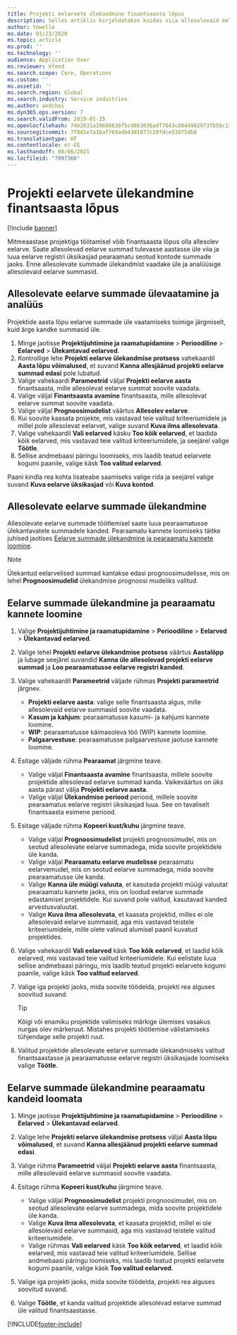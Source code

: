 ```yaml
---
title: Projekti eelarvete ülekandmine finantsaasta lõpus
description: Selles artiklis kirjeldatakse kuidas viia allesolevaid eelarve summasid tulevastesse aastatesse ja luua eelarve registri üksikasju.
author: Yowelle
ms.date: 03/23/2020
ms.topic: article
ms.prod: ''
ms.technology: ''
audience: Application User
ms.reviewer: kfend
ms.search.scope: Core, Operations
ms.custom: ''
ms.assetid: ''
ms.search.region: Global
ms.search.industry: Service industries
ms.author: andchoi
ms.dyn365.ops.version: 7
ms.search.validFrom: 2019-01-15
ms.openlocfilehash: 74b2831a19688636f5c4863036adf7043c80d49829737b56c131abb6998d6cb3
ms.sourcegitcommit: 7f8d1e7a16af769adb43d1877c28fdce53975db8
ms.translationtype: HT
ms.contentlocale: et-EE
ms.lasthandoff: 08/06/2021
ms.locfileid: "7007366"
---
```

# <a name="transfer-project-budgets-at-fiscal-year-end"></a>Projekti eelarvete ülekandmine finantsaasta lõpus

[!include [banner](../includes/banner.md)]

Mitmeaastase projektiga töötamisel võib finantsaasta lõpus olla allesolev eelarve. Saate allesolevad eelarve summad tulevasse aastasse üle viia ja luua eelarve registri üksikasjad pearaamatu seotud kontode summade jaoks. Enne allesolevate summade ülekandmist vaadake üle ja analüüsige allesolevaid eelarve summasid.

## <a name="review-and-analyze-remaining-budget-amounts"></a>Allesolevate eelarve summade ülevaatamine ja analüüs

Projektide aasta lõpu eelarve summade üle vaatamiseks toimige järgmiselt, kuid ärge kandke summasid üle.

1. Minge jaotisse **Projektijuhtimine ja raamatupidamine** > **Perioodiline** > **Eelarved** > **Ülekantavad eelarved**. 
2. Kontrollige lehe **Projekti eelarve ülekandmise protsess** vahekaardil **Aasta lõpu võimalused**, et suvand **Kanna allesjäänud projekti eelarve summad edasi** pole lubatud.
3. Valige vahekaardi **Parameetrid** väljal **Projekti eelarve aasta** finantsaasta, mille allesolevat eelarve summat soovite vaadata. 
4. Valige väljal **Finantsaasta avamine** finantsaasta, mille allesolevat eelarve summat soovite vaadata. 
5. Valige väljal **Prognoosimudelist** väärtus **Allesolev eelarve**. 
6. Kui soovite kaasata projekte, mis vastavad teie valitud kriteeriumidele ja millel pole allesolevat eelarvet, valige suvand **Kuva ilma allesolevata**.  
7. Valige vahekaardil **Vali eelarved** käsku **Too kõik eelarved**, et laadida kõik eelarved, mis vastavad teie valitud kriteeriumidele, ja seejärel valige **Töötle**. 
8. Sellise andmebaasi päringu loomiseks, mis laadib teatud eelarvete kogumi paanile, valige käsk **Too valitud eelarved**.

Paani kindla rea kohta lisateabe saamiseks valige rida ja seejärel valige suvand **Kuva eelarve üksikasjad** või **Kuva kontod**.

## <a name="carry-forward-remaining-budget-amounts"></a>Allesolevate eelarve summade ülekandmine 

Allesolevate eelarve summade töötlemisel saate luua pearaamatusse ülekantavatele summadele kanded. Pearaamatu kannete loomiseks täitke juhised jaotises [Eelarve summade ülekandmine ja pearaamatu kannete loomine](#carry-forward). 

> [!NOTE]
> Ülekantud eelarvelised summad kantakse edasi prognoosimudelisse, mis on lehel **Prognoosimudelid** ülekandmise prognoosi mudeliks valitud.  

## <a name="carry-forward-budget-amounts-and-create-general-ledger-transactions"></a><a name="carry-forward"></a>Eelarve summade ülekandmine ja pearaamatu kannete loomine

1.  Valige **Projektijuhtimine ja raamatupidamine** > **Perioodiline** > **Eelarved** > **Ülekantavad eelarved**. 
2. Valige lehel **Projekti eelarve ülekandmise protsess** väärtus **Aastalõpp** ja lubage seejärel suvandid **Kanna üle allesolevad projekti eelarve summad** ja **Loo pearaamatusse eelarve registri kanded**. 
3. Valige vahekaardil **Parameetrid** väljade rühmas **Projekti parameetrid** järgnev.

   - **Projekti eelarve aasta**: valige selle finantsaasta algus, mille allesolevaid eelarve summasid soovite vaadata. 
   - **Kasum ja kahjum**: pearaamatusse kasumi- ja kahjumi kannete loomine. 
   -  **WIP**: pearaamatusse käimasoleva töö (WIP) kannete loomine.
   -  **Palgaarvestuse**: pearaamatusse palgaarvestuse jaotuse kannete loomine. 

5. Esitage väljade rühma **Pearaamat** järgmine teave. 

   - Valige väljal **Finantsaasta avamine** finantsaasta, millele soovite projektide allesolevad eelarve summad kanda. Vaikeväärtus on üks aasta pärast välja **Projekti eelarve aasta**.
   -  Valige väljal **Ülekandmise periood** periood, millele soovite pearaamatus eelarve registri üksikasjad luua. See on tavaliselt finantsaasta esimene periood.

6. Esitage väljade rühma **Kopeeri kust/kuhu** järgmine teave.

   - Valige väljal **Prognoosimudelist** projekti prognoosimudel, mis on seotud allesolevate eelarve summadega, mida soovite projektidele üle kanda. 
   - Valige väljal **Pearaamatu eelarve mudelisse** pearaamatu eelarvemudel, mis on seotud eelarve summadega, mida soovite pearaamatusse üle kanda. 
   -  Valige **Kanna üle müügi valuuta**, et kasutada projekti müügi valuutat pearaamatu kannete jaoks, mis on loodud eelarve summade edastamisel projektidele. Kui suvand pole valitud, kasutavad kanded arvestusvaluutat. 
   -  Valige **Kuva ilma allesolevata**, et kaasata projektid, milles ei ole allesolevaid eelarve summasid, aga mis vastavad teistele kriteeriumidele, mille olete valinud alumisel paanil kuvatud projektides.

7. Valige vahekaardil **Vali eelarved** käsk **Too kõik eelarved**, et laadid kõik eelarved, mis vastavad teie valitud kriteeriumidele. Kui eelistate luua sellise andmebaasi päringu, mis laadib teatud projekti eelarvete kogumi paanile, valige käsk **Too valitud eelarved**.
8. Valige iga projekti jaoks, mida soovite töödelda, projekti rea alguses soovitud suvand.

    > [!TIP]
    > Kõigi või enamiku projektide valimiseks märkige ülemises vasakus nurgas olev märkeruut. Mistahes projekti töötlemise välistamiseks tühjendage selle projekti ruut.

9. Valitud projektide allesolevate eelarve summade ülekandmiseks valitud finantsaastasse ja pearaamatusse eelarve registri üksikasjade loomiseks valige **Töötle**.

## <a name="carry-forward-budget-amounts-without-creating-general-ledger-transactions"></a>Eelarve summade ülekandmine pearaamatu kandeid loomata

1. Minge jaotisse **Projektijuhtimine ja raamatupidamine** > **Perioodiline** > **Eelarved** > **Ülekantavad eelarved**.
2. Valige lehe **Projekti eelarve ülekandmise protsess** väljal **Aasta lõpu võimalused**, et suvand **Kanna allesjäänud projekti eelarve summad edasi**.
3. Valige rühma **Parameetrid** väljal **Projekti eelarve aasta** finantsaasta, mille allesolevaid eelarve summasid soovite vaadata.
4. Esitage rühma **Kopeeri kust/kuhu** järgmine teave.

   - Valige väljal **Prognoosimudelist** projekti prognoosimudel, mis on seotud allesolevate eelarve summadega, mida soovite projektidele üle kanda. 
   - Valige **Kuva ilma allesolevata**, et kaasata projektid, millel ei ole allesolevaid eelarve summasid, aga mis vastavad teistele valitud kriteeriumidele.
   - Valige rühmas **Vali eelarved** käsk **Too kõik eelarved**, et laadid kõik eelarved, mis vastavad teie valitud kriteeriumidele. Sellise andmebaasi päringu loomiseks, mis laadib teatud projekti eelarvete kogumi paanile, valige käsk **Too valitud eelarved**.

5. Valige iga projekti jaoks, mida soovite töödelda, projekti rea alguses soovitud suvand. 
6. Valige **Töötle**, et kanda valitud projektide allesolevad eelarve summad üle valitud finantsaastasse.



[!INCLUDE[footer-include](../includes/footer-banner.md)]